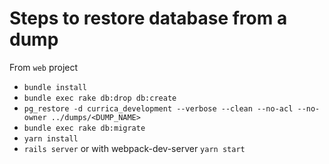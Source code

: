 # Steps to restore database from a dump

From `web` project

- `bundle install`
- `bundle exec rake db:drop db:create`
- `pg_restore -d currica_development --verbose --clean --no-acl --no-owner ../dumps/<DUMP_NAME>`
- `bundle exec rake db:migrate`
- `yarn install`
- `rails server` or with webpack-dev-server `yarn start`

